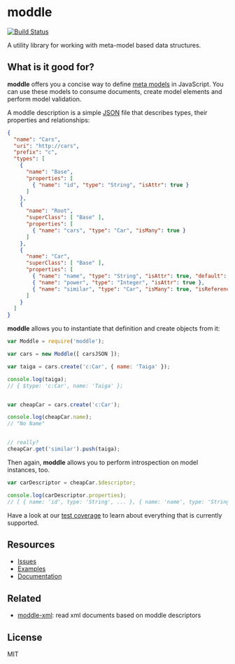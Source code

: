 # moddle

[![Build Status](https://travis-ci.org/bpmn-io/moddle.svg?branch=master)](https://travis-ci.org/bpmn-io/moddle)

A utility library for working with meta-model based data structures.


## What is it good for?

__moddle__ offers you a concise way to define [meta models](https://en.wikipedia.org/wiki/Metamodeling) in JavaScript. You can use these models to consume documents, create model elements and perform model validation.

A moddle description is a simple [JSON](http://json.org/) file that describes types, their properties and relationships:

```json
{
  "name": "Cars",
  "uri": "http://cars",
  "prefix": "c",
  "types": [
    {
      "name": "Base",
      "properties": [
        { "name": "id", "type": "String", "isAttr": true }
      ]
    },
    {
      "name": "Root",
      "superClass": [ "Base" ],
      "properties": [
        { "name": "cars", "type": "Car", "isMany": true }
      ]
    },
    {
      "name": "Car",
      "superClass": [ "Base" ],
      "properties": [
        { "name": "name", "type": "String", "isAttr": true, "default": "No Name" },
        { "name": "power", "type": "Integer", "isAttr": true },
        { "name": "similar", "type": "Car", "isMany": true, "isReference": true }
      ]
    }
  ]
}
```

__moddle__ allows you to instantiate that definition and create objects from it:

```javascript
var Moddle = require('moddle');

var cars = new Moddle([ carsJSON ]);

var taiga = cars.create('c:Car', { name: 'Taiga' });

console.log(taiga);
// { $type: 'c:Car', name: 'Taiga' };


var cheapCar = cars.create('c:Car');

console.log(cheapCar.name);
// "No Name"


// really?
cheapCar.get('similar').push(taiga);
```

Then again, __moddle__ allows you to perform introspection on model instances, too.

```javascript
var carDescriptor = cheapCar.$descriptor;

console.log(carDescriptor.properties);
// [ { name: 'id', type: 'String', ... }, { name: 'name', type: 'String', ...} ... ]
```

Have a look at our [test coverage](https://github.com/bpmn-io/moddle/blob/master/test/spec) to learn about everything that is currently supported.


## Resources

* [Issues](https://github.com/bpmn-io/moddle/issues)
* [Examples](https://github.com/bpmn-io/moddle/tree/master/test/fixtures/model)
* [Documentation](https://github.com/bpmn-io/moddle/tree/master/docs)


## Related

* [moddle-xml](https://github.com/bpmn-io/moddle-xml): read xml documents based on moddle descriptors


## License

MIT
